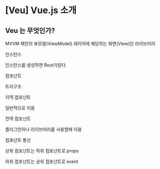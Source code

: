 # [Veu] Vue.js 소개



## Veu 는 무엇인가?

MVVM 패턴의 뷰모델(ViewModel) 레이어에 해당하는 화면(View)단 라이브러리





인스턴스

인스턴스를 생성하면 Root가된다





컴포넌트

트리구조





지역 컴포넌트

일반적으로 이용



전역 컴포넌트

플러그인이나 라이브러리를 사용할때 이용



컴포넌트 통신

상위 컴포넌트는 하위 컴포넌트로 props

하위 컴포넌트는 상위 컴포넌트로 event







